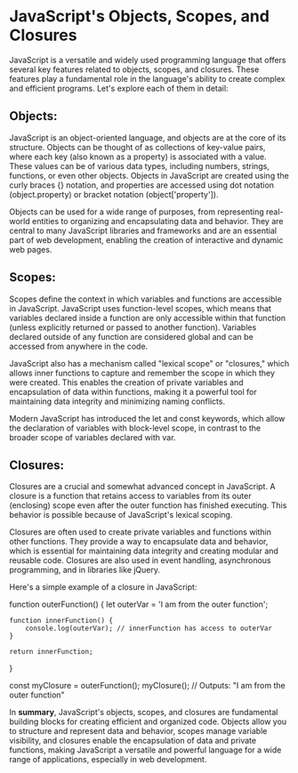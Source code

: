 # JavaScript's Objects, Scopes, and Closures

JavaScript is a versatile and widely used programming language that offers several key features related to objects, scopes, and closures. These features play a fundamental role in the language's ability to create complex and efficient programs. Let's explore each of them in detail:

## Objects:

JavaScript is an object-oriented language, and objects are at the core of its structure. Objects can be thought of as collections of key-value pairs, where each key (also known as a property) is associated with a value. These values can be of various data types, including numbers, strings, functions, or even other objects. Objects in JavaScript are created using the curly braces {} notation, and properties are accessed using dot notation (object.property) or bracket notation (object['property']).

Objects can be used for a wide range of purposes, from representing real-world entities to organizing and encapsulating data and behavior. They are central to many JavaScript libraries and frameworks and are an essential part of web development, enabling the creation of interactive and dynamic web pages.

## Scopes:

Scopes define the context in which variables and functions are accessible in JavaScript. JavaScript uses function-level scopes, which means that variables declared inside a function are only accessible within that function (unless explicitly returned or passed to another function). Variables declared outside of any function are considered global and can be accessed from anywhere in the code.

JavaScript also has a mechanism called "lexical scope" or "closures," which allows inner functions to capture and remember the scope in which they were created. This enables the creation of private variables and encapsulation of data within functions, making it a powerful tool for maintaining data integrity and minimizing naming conflicts.

Modern JavaScript has introduced the let and const keywords, which allow the declaration of variables with block-level scope, in contrast to the broader scope of variables declared with var.

## Closures:

Closures are a crucial and somewhat advanced concept in JavaScript. A closure is a function that retains access to variables from its outer (enclosing) scope even after the outer function has finished executing. This behavior is possible because of JavaScript's lexical scoping.

Closures are often used to create private variables and functions within other functions. They provide a way to encapsulate data and behavior, which is essential for maintaining data integrity and creating modular and reusable code. Closures are also used in event handling, asynchronous programming, and in libraries like jQuery.

Here's a simple example of a closure in JavaScript:

function outerFunction() {
    let outerVar = 'I am from the outer function';

    function innerFunction() {
        console.log(outerVar); // innerFunction has access to outerVar
    }

    return innerFunction;
}

const myClosure = outerFunction();
myClosure(); // Outputs: "I am from the outer function"

In **summary**, JavaScript's objects, scopes, and closures are fundamental building blocks for creating efficient and organized code. Objects allow you to structure and represent data and behavior, scopes manage variable visibility, and closures enable the encapsulation of data and private functions, making JavaScript a versatile and powerful language for a wide range of applications, especially in web development.